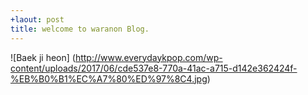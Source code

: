 ```yaml
---
+laout: post
title: welcome to waranon Blog.
---
```

![Baek ji heon]
(http://www.everydaykpop.com/wp-content/uploads/2017/06/cde537e8-770a-41ac-a715-d142e362424f-%EB%B0%B1%EC%A7%80%ED%97%8C4.jpg)


